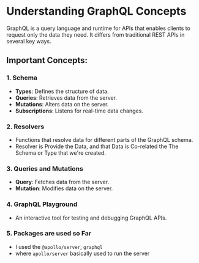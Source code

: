 # Understanding GraphQL Concepts

GraphQL is a query language and runtime for APIs that enables clients to request only the data they need. It differs from traditional REST APIs in several key ways.

## Important Concepts:

### 1. Schema

- **Types**: Defines the structure of data.
- **Queries**: Retrieves data from the server.
- **Mutations**: Alters data on the server.
- **Subscriptions**: Listens for real-time data changes.

### 2. Resolvers

- Functions that resolve data for different parts of the GraphQL schema.
- Resolver is Provide the Data, and that Data is Co-related the The Schema or Type that we're created.

### 3. Queries and Mutations

- **Query**: Fetches data from the server.
- **Mutation**: Modifies data on the server.

### 4. GraphQL Playground

- An interactive tool for testing and debugging GraphQL APIs.

### 5. Packages are used so Far

- I used the `@apollo/server`, `graphql`
- where `apollo/server` basically used to run the server
